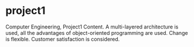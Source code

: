 # project1
Computer Engineering, Project1 Content. A multi-layered architecture is used, all the advantages of object-oriented programming are used. Change is flexible. Customer satisfaction is considered.
